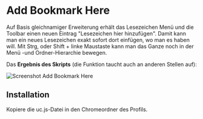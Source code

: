 # Add Bookmark Here
Auf Basis gleichnamiger Erweiterung erhält das Lesezeichen Menü und die Toolbar einen neuen Eintrag "Lesezeichen hier hinzufügen". 
Damit kann man ein neues Lesezeichen exakt sofort dort einfügen, wo man es haben will. Mit Strg, oder Shift + linke Maustaste kann man das Ganze 
noch in der Menü -und Ordner-Hierarchie bewegen.

Das **Ergebnis des Skripts** (die Funktion taucht auch an anderen Stellen auf):

![Screenshot Add Bookmark Here](https://github.com/ardiman/userChrome.js/raw/master/scr_addbookmarkhere.png/scr_addbookmarkhere.png)

## Installation
Kopiere die uc.js-Datei in den Chromeordner des Profils.
